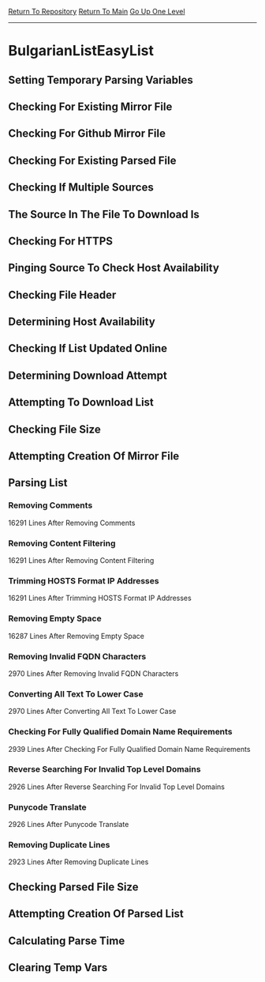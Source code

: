 [Return To Repository](https://github.com/deathbybandaid/piholeparser/)
[Return To Main](https://github.com/deathbybandaid/piholeparser/blob/master/RecentRunLogs/Mainlog.md)
[Go Up One Level](https://github.com/deathbybandaid/piholeparser/blob/master/RecentRunLogs/TopLevelScripts/30-Processing-External-Blacklists.md)
____________________________________
# BulgarianListEasyList
## Setting Temporary Parsing Variables
## Checking For Existing Mirror File
## Checking For Github Mirror File
## Checking For Existing Parsed File
## Checking If Multiple Sources
## The Source In The File To Download Is
## Checking For HTTPS
## Pinging Source To Check Host Availability
## Checking File Header
## Determining Host Availability
## Checking If List Updated Online
## Determining Download Attempt
## Attempting To Download List
## Checking File Size
## Attempting Creation Of Mirror File
## Parsing List
### Removing Comments
16291 Lines After Removing Comments
### Removing Content Filtering
16291 Lines After Removing Content Filtering
### Trimming HOSTS Format IP Addresses
16291 Lines After Trimming HOSTS Format IP Addresses
### Removing Empty Space
16287 Lines After Removing Empty Space
### Removing Invalid FQDN Characters
2970 Lines After Removing Invalid FQDN Characters
### Converting All Text To Lower Case
2970 Lines After Converting All Text To Lower Case
### Checking For Fully Qualified Domain Name Requirements
2939 Lines After Checking For Fully Qualified Domain Name Requirements
### Reverse Searching For Invalid Top Level Domains
2926 Lines After Reverse Searching For Invalid Top Level Domains
### Punycode Translate
2926 Lines After Punycode Translate
### Removing Duplicate Lines
2923 Lines After Removing Duplicate Lines
## Checking Parsed File Size
## Attempting Creation Of Parsed List
## Calculating Parse Time
## Clearing Temp Vars
